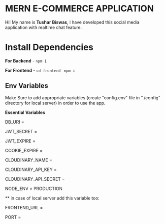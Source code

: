 # MERN E-COMMERCE APPLICATION

Hi! My name is **Tushar Biswas**, I have developed this social media application with realtime chat feature.

# Install Dependencies

**For Backend** - `npm i`

**For Frontend** - `cd frontend` ` npm i`

## Env Variables

Make Sure to add appropriate variables (create "config.env" file in "./config" directory for local server) in order to use the app.

**Essential Variables**

DB_URI =

JWT_SECRET =

JWT_EXPIRE =

COOKIE_EXPIRE =

CLOUDINARY_NAME =

CLOUDINARY_API_KEY = 

CLOUDINARY_API_SECRET =

NODE_ENV = PRODUCTION

** in case of local server add this variable too:

FRONTEND_URL =

PORT = 
